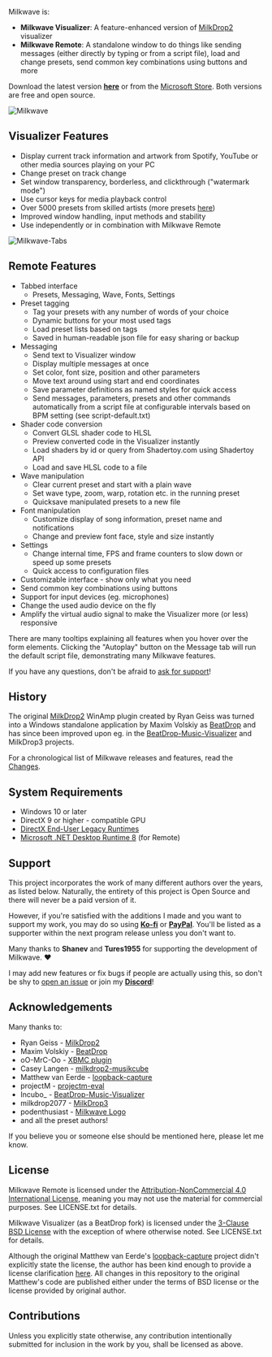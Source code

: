 ﻿Milkwave is:
- **Milkwave Visualizer**:
    A feature-enhanced version of [MilkDrop2](https://www.geisswerks.com/milkdrop/) visualizer
- **Milkwave Remote**:
    A standalone window to do things like sending messages (either directly by typing or from a script file), load and change presets, send common key combinations using buttons and more

Download the latest version [**here**](https://github.com/IkeC/Milkwave/releases/latest) or from the [Microsoft Store](https://aka.ms/AAwblcj). Both versions are free and open source.

![Milkwave](https://github.com/user-attachments/assets/973b7bad-6a85-445f-94af-fe2805d961f2)

## Visualizer Features
 
* Display current track information and artwork from Spotify, YouTube or other media sources playing on your PC
* Change preset on track change
* Set window transparency, borderless, and clickthrough ("watermark mode")
* Use cursor keys for media playback control
* Over 5000 presets from skilled artists (more presets [here](https://github.com/projectM-visualizer/projectm?tab=readme-ov-file#presets))
* Improved window handling, input methods and stability
* Use independently or in combination with Milkwave Remote
 
![Milkwave-Tabs](https://github.com/user-attachments/assets/0c426917-f462-48a0-8e96-032d76ac558b)

## Remote Features

* Tabbed interface
  - Presets, Messaging, Wave, Fonts, Settings
* Preset tagging
  - Tag your presets with any number of words of your choice
  - Dynamic buttons for your most used tags
  - Load preset lists based on tags
  - Saved in human-readable json file for easy sharing or backup
* Messaging
  - Send text to Visualizer window
  - Display multiple messages at once
  - Set color, font size, position and other parameters
  - Move text around using start and end coordinates
  - Save parameter definitions as named styles for quick access
  - Send messages, parameters, presets and other commands automatically from a script file at configurable intervals based on BPM setting (see script-default.txt)
* Shader code conversion
  - Convert GLSL shader code to HLSL
  - Preview converted code in the Visualizer instantly
  - Load shaders by id or query from Shadertoy.com using Shadertoy API
  - Load and save HLSL code to a file
* Wave manipulation
  - Clear current preset and start with a plain wave
  - Set wave type, zoom, warp, rotation etc. in the running preset
  - Quicksave manipulated presets to a new file
* Font manipulation
  - Customize display of song information, preset name and notifications
  - Change and preview font face, style and size instantly
* Settings
  - Change internal time, FPS and frame counters to slow down or speed up some presets
  - Quick access to configuration files
* Customizable interface - show only what you need
* Send common key combinations using buttons
* Support for input devices (eg. microphones)
* Change the used audio device on the fly
* Amplify the virtual audio signal to make the Visualizer more (or less) responsive

There are many tooltips explaining all features when you hover over the form elements. Clicking the "Autoplay" button on the Message tab will run the default script file, demonstrating many Milkwave features.

If you have any questions, don't be afraid to [ask for support](#support)!

## History

The original [MilkDrop2](https://www.geisswerks.com/milkdrop/) WinAmp plugin created by Ryan Geiss was turned into a Windows standalone application by Maxim Volskiy as [BeatDrop](https://github.com/mvsoft74/BeatDrop) and has since been improved upon eg. in the [BeatDrop-Music-Visualizer](https://github.com/OfficialIncubo/BeatDrop-Music-Visualizer) and MilkDrop3 projects.

For a chronological list of Milkwave releases and features, read the [Changes](Changes.md).

## System Requirements

* Windows 10 or later
* DirectX 9 or higher - compatible GPU
* [DirectX End-User Legacy Runtimes](https://www.microsoft.com/en-us/download/details.aspx?id=35)
* [Microsoft .NET Desktop Runtime 8](https://dotnet.microsoft.com/en-us/download/dotnet/8.0) (for Remote)

## Support

This project incorporates the work of many different authors over the years, as listed below. Naturally, the entirety of this project is Open Source and there will never be a paid version of it.

However, if you're satisfied with the additions I made and you want to support my work, you may do so using [**Ko-fi**](https://ko-fi.com/ikeserver) or [**PayPal**](https://www.paypal.com/ncp/payment/5XMP3S69PJLCU). You'll be listed as a supporter within the next program release unless you don't want to.

Many thanks to **Shanev** and **Tures1955** for supporting the development of Milkwave. ❤️

I may add new features or fix bugs if people are actually using this, so don't be shy to [open an issue](https://github.com/IkeC/Milkwave/issues) or join my [**Discord**](https://bit.ly/Ikes-Discord)!

## Acknowledgements

Many thanks to:

* Ryan Geiss - [MilkDrop2](https://www.geisswerks.com/milkdrop/)
* Maxim Volskiy - [BeatDrop](https://github.com/mvsoft74/BeatDrop)
* oO-MrC-Oo - [XBMC plugin](https://github.com/oO-MrC-Oo/Milkdrop2-XBMC)
* Casey Langen - [milkdrop2-musikcube](https://github.com/clangen/milkdrop2-musikcube)
* Matthew van Eerde - [loopback-capture](https://github.com/mvaneerde/blog)
* projectM - [projectm-eval](https://github.com/projectM-visualizer/projectm-eval)
* Incubo_ - [BeatDrop-Music-Visualizer](https://github.com/OfficialIncubo/BeatDrop-Music-Visualizer)
* milkdrop2077 - [MilkDrop3](https://github.com/milkdrop2077/MilkDrop3)
* podenthusiast - [Milkwave Logo](https://www.freepik.com/author/podenthusiast/icons)
* and all the preset authors!

If you believe you or someone else should be mentioned here, please let me know.

## License

[license]: #license

Milkwave Remote is licensed under the [Attribution-NonCommercial 4.0 International License](https://creativecommons.org/licenses/by-nc/4.0/), meaning you may not use the material for commercial purposes. See LICENSE.txt for details.

Milkwave Visualizer (as a BeatDrop fork) is licensed under the [3-Clause BSD License](https://opensource.org/licenses/BSD-3-Clause) with the exception of where otherwise noted. See LICENSE.txt for details.

Although the original Matthew van Eerde's [loopback-capture](https://github.com/mvaneerde/blog) project didn't explicitly state the license, the author has been kind enough to provide a license clarification [here](
https://blogs.msdn.microsoft.com/matthew_van_eerde/2014/11/05/draining-the-wasapi-capture-buffer-fully/). All changes in this repository to the original Matthew's code are published either under the terms of BSD license or the license provided by original author.

## Contributions

Unless you explicitly state otherwise, any contribution intentionally submitted for inclusion in the work by you, shall be licensed as above.
